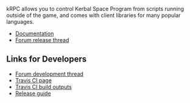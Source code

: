 
kRPC allows you to control Kerbal Space Program from scripts running outside of
the game, and comes with client libraries for many popular languages.

* [Documentation](https://krpc.github.io/krpc)
* [Forum release thread](http://forum.kerbalspaceprogram.com/index.php?/topic/130742-105-krpc-remote-control-your-ships-using-python-c-c-lua-v021-10th-feb-2016/)

Links for Developers
--------------------

* [Forum development thread](https://forum.kerbalspaceprogram.com/index.php?/topic/62902-14113x122-krpc-remote-procedure-call-server-v045-17th-march-2018/)
* [Travis CI page](https://travis-ci.com/krpc/krpc)
* [Travis CI build outputs](http://krpc.s3-website-us-east-1.amazonaws.com/deploy/)
* [Release guide](Release-Guide.md)
